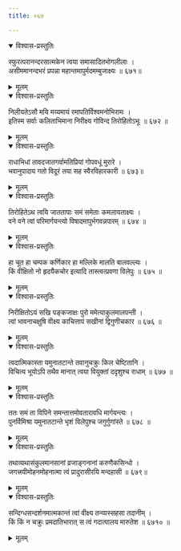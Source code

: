 ```yaml
---
title: ०६७

---
```

<div class="audioEmbed"  caption="सीतालक्ष्मी-वाचनम्" src="https://sanskritdocuments.org/sites/completenarayaneeyam/SoundFiles/067/067_01.mp3"></div>
<details open><summary>विश्वास-प्रस्तुतिः</summary>

स्फुरत्परानन्दरसात्मकेन त्वया समासादितभोगलीलाः ।  
असीममानन्दभरं प्रपन्ना महान्तमापुर्मदमम्बुजाक्ष्यः ॥ ६७१॥
</details>
<details><summary>मूलम्</summary>

स्फुरत्परानन्दरसात्मकेन त्वया समासादितभोगलीलाः ।  
असीममानन्दभरं प्रपन्ना महान्तमापुर्मदमम्बुजाक्ष्यः ॥ ६७१॥
</details>



<div class="audioEmbed"  caption="सीतालक्ष्मी-वाचनम्" src="https://sanskritdocuments.org/sites/completenarayaneeyam/SoundFiles/067/067_02.mp3"></div>
<details open><summary>विश्वास-प्रस्तुतिः</summary>

निलीयतेऽसौ मयि मय्यमायं रमापतिर्विश्वमनोभिरामः ।  
इतिस्म सर्वाः कलिताभिमाना निरीक्ष्य गोविन्द तिरोहितोऽभूः ॥ ६७२ ॥
</details>
<details><summary>मूलम्</summary>

निलीयतेऽसौ मयि मय्यमायं रमापतिर्विश्वमनोभिरामः ।  
इतिस्म सर्वाः कलिताभिमाना निरीक्ष्य गोविन्द तिरोहितोऽभूः ॥ ६७२ ॥
</details>



<div class="audioEmbed"  caption="सीतालक्ष्मी-वाचनम्" src="https://sanskritdocuments.org/sites/completenarayaneeyam/SoundFiles/067/067_03.mp3"></div>
<details open><summary>विश्वास-प्रस्तुतिः</summary>

राधाभिधां तावदजातगर्वामतिप्रियां गोपवधूं मुरारे ।  
भवानुपादाय गतो विदूरं तया सह स्वैरविहारकारी ॥ ६७३॥
</details>
<details><summary>मूलम्</summary>

राधाभिधां तावदजातगर्वामतिप्रियां गोपवधूं मुरारे ।  
भवानुपादाय गतो विदूरं तया सह स्वैरविहारकारी ॥ ६७३॥
</details>



<div class="audioEmbed"  caption="सीतालक्ष्मी-वाचनम्" src="https://sanskritdocuments.org/sites/completenarayaneeyam/SoundFiles/067/067_04.mp3"></div>
<details open><summary>विश्वास-प्रस्तुतिः</summary>

तिरोहितेऽथ त्वयि जाततापाः समं समेताः कमलायताक्ष्यः ।  
वने वने त्वां परिमार्गयन्त्यो विषादमापुर्भगवन्नपारम् ॥ ६७४ ॥
</details>
<details><summary>मूलम्</summary>

तिरोहितेऽथ त्वयि जाततापाः समं समेताः कमलायताक्ष्यः ।  
वने वने त्वां परिमार्गयन्त्यो विषादमापुर्भगवन्नपारम् ॥ ६७४ ॥
</details>



<div class="audioEmbed"  caption="सीतालक्ष्मी-वाचनम्" src="https://sanskritdocuments.org/sites/completenarayaneeyam/SoundFiles/067/067_05.mp3"></div>
<details open><summary>विश्वास-प्रस्तुतिः</summary>

हा चूत हा चम्पक कर्णिकार हा मल्लिके मालति बालवल्ल्यः ।  
किं वीक्षितो नो हृदयैकचोर इत्यादि तास्त्वत्प्रवणा विलेपुः ॥ ६७५ ॥
</details>
<details><summary>मूलम्</summary>

हा चूत हा चम्पक कर्णिकार हा मल्लिके मालति बालवल्ल्यः ।  
किं वीक्षितो नो हृदयैकचोर इत्यादि तास्त्वत्प्रवणा विलेपुः ॥ ६७५ ॥
</details>



<div class="audioEmbed"  caption="सीतालक्ष्मी-वाचनम्" src="https://sanskritdocuments.org/sites/completenarayaneeyam/SoundFiles/067/067_06.mp3"></div>
<details open><summary>विश्वास-प्रस्तुतिः</summary>

निरीक्षितोऽयं सखि पङ्कजाक्षः पुरो ममेत्याकुलमालपन्ती ।  
त्वां भावनाचक्षुषि वीक्ष्य काचित्तापं सखीनां द्विगुणीचकार ॥ ६७६ ॥
</details>
<details><summary>मूलम्</summary>

निरीक्षितोऽयं सखि पङ्कजाक्षः पुरो ममेत्याकुलमालपन्ती ।  
त्वां भावनाचक्षुषि वीक्ष्य काचित्तापं सखीनां द्विगुणीचकार ॥ ६७६ ॥
</details>



<div class="audioEmbed"  caption="सीतालक्ष्मी-वाचनम्" src="https://sanskritdocuments.org/sites/completenarayaneeyam/SoundFiles/067/067_07.mp3"></div>
<details open><summary>विश्वास-प्रस्तुतिः</summary>

त्वदात्मिकास्ता यमुनातटान्ते तवानुचक्रुः किल चेष्टितानि ।  
विचित्य भूयोऽपि तथैव मानात् त्वया वियुक्तां ददृशुश्च राधाम् ॥ ६७७ ॥
</details>
<details><summary>मूलम्</summary>

त्वदात्मिकास्ता यमुनातटान्ते तवानुचक्रुः किल चेष्टितानि ।  
विचित्य भूयोऽपि तथैव मानात् त्वया वियुक्तां ददृशुश्च राधाम् ॥ ६७७ ॥
</details>



<div class="audioEmbed"  caption="सीतालक्ष्मी-वाचनम्" src="https://sanskritdocuments.org/sites/completenarayaneeyam/SoundFiles/067/067_08.mp3"></div>
<details open><summary>विश्वास-प्रस्तुतिः</summary>

ततः समं ता विपिने समन्तात्तमोवतारावधि मार्गयन्त्यः ।  
पुनर्विमिश्रा यमुनातटान्ते भृशं विलेपुश्च जगुर्गुणांस्ते ॥ ६७८ ॥
</details>
<details><summary>मूलम्</summary>

ततः समं ता विपिने समन्तात्तमोवतारावधि मार्गयन्त्यः ।  
पुनर्विमिश्रा यमुनातटान्ते भृशं विलेपुश्च जगुर्गुणांस्ते ॥ ६७८ ॥
</details>



<div class="audioEmbed"  caption="सीतालक्ष्मी-वाचनम्" src="https://sanskritdocuments.org/sites/completenarayaneeyam/SoundFiles/067/067_09.mp3"></div>
<details open><summary>विश्वास-प्रस्तुतिः</summary>

तथाव्यथासंकुलमानसानां व्रजाङ्गनानां करुणैकसिन्धो ।  
जगत्त्रयीमोहनमोहनात्मा त्वं प्रादुरासीरयि मन्दहासी ॥ ६७९॥
</details>
<details><summary>मूलम्</summary>

तथाव्यथासंकुलमानसानां व्रजाङ्गनानां करुणैकसिन्धो ।  
जगत्त्रयीमोहनमोहनात्मा त्वं प्रादुरासीरयि मन्दहासी ॥ ६७९॥
</details>



<div class="audioEmbed"  caption="सीतालक्ष्मी-वाचनम्" src="https://sanskritdocuments.org/sites/completenarayaneeyam/SoundFiles/067/067_10.mp3"></div>
<details open><summary>विश्वास-प्रस्तुतिः</summary>

सन्दिग्धसन्दर्शनमात्मकान्तं त्वां वीक्ष्य तन्व्यस्सहसा तदानीम् ।  
किं किं न चक्रुः प्रमदातिभारात् स त्वं गदात्पालय मारुतेश ॥ ६७१० ॥
</details>
<details><summary>मूलम्</summary>

सन्दिग्धसन्दर्शनमात्मकान्तं त्वां वीक्ष्य तन्व्यस्सहसा तदानीम् ।  
किं किं न चक्रुः प्रमदातिभारात् स त्वं गदात्पालय मारुतेश ॥ ६७१० ॥
</details>

